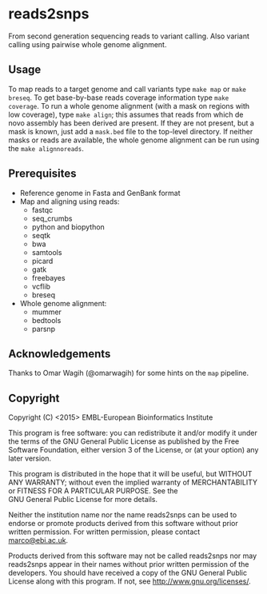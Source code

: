 reads2snps
==========

From second generation sequencing reads to variant calling.
Also variant calling using pairwise whole genome alignment.

Usage
-----

To map reads to a target genome and call variants type `make map` or `make breseq`.
To get base-by-base reads coverage information type `make coverage`.
To run a whole genome alignment (with a mask on regions with low coverage),
type `make align`; this assumes that reads from which de novo assembly has been
derived are present. If they are not present, but a mask is known, just add a
`mask.bed` file to the top-level directory. If neither masks or reads are
available, the whole genome alignment can be run using the `make alignnoreads`.

Prerequisites
-------------

* Reference genome in Fasta and GenBank format
* Map and aligning using reads:
    * fastqc
    * seq_crumbs
    * python and biopython
    * seqtk
    * bwa
    * samtools
    * picard
    * gatk
    * freebayes
    * vcflib
    * breseq
* Whole genome alignment:
    * mummer
    * bedtools
    * parsnp

Acknowledgements
----------------

Thanks to Omar Wagih (@omarwagih) for some hints on the `map` pipeline.

Copyright
---------

Copyright (C) <2015> EMBL-European Bioinformatics Institute

This program is free software: you can redistribute it and/or
modify it under the terms of the GNU General Public License as
published by the Free Software Foundation, either version 3 of
the License, or (at your option) any later version.

This program is distributed in the hope that it will be useful,
but WITHOUT ANY WARRANTY; without even the implied warranty of
MERCHANTABILITY or FITNESS FOR A PARTICULAR PURPOSE. See the   
GNU General Public License for more details.

Neither the institution name nor the name reads2snps
can be used to endorse or promote products derived from
this software without prior written permission.
For written permission, please contact <marco@ebi.ac.uk>.

Products derived from this software may not be called reads2snps
nor may reads2snps appear in their names without prior written
permission of the developers. You should have received a copy
of the GNU General Public License along with this program.
If not, see <http://www.gnu.org/licenses/>.

